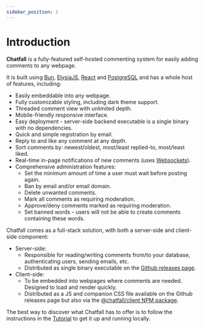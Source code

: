```yaml
---
sidebar_position: 1
---
```


# Introduction

**Chatfall** is a fully-featured self-hosted commenting system for easily adding comments to any webpage. 

It is built using [Bun](https://bun.sh), [ElysiaJS](https://elysiajs.com/), [React](https://react.dev/) and [PostgreSQL](https://www.postgresql.org/) and has a whole host of features, including:

* Easily embeddable into any webpage.
* Fully customizable styling, including dark theme support.
* Threaded comment view with unlimited depth.
* Mobile-friendly responsive interface.
* Easy deployment - server-side backend executable is a single binary with no dependencies.
* Quick and simple registration by email.
* Reply to and like any comment at any depth.
* Sort comments by: newest/oldest, most/least replied-to, most/least liked.
* Real-time in-page notifications of new comments (uses [Websockets](https://developer.mozilla.org/en-US/docs/Web/API/WebSockets_API)).
* Comprehensive administration features:
  * Set the minimum amount of time a user must wait before posting again.
  * Ban by email and/or email domain.
  * Delete unwanted comments.
  * Mark all comments as requiring moderation.
  * Approve/deny comments marked as requiring moderation.
  * Set banned words - users will not be able to create comments containing these words.

Chatfall comes as a full-stack solution, with both a server-side and client-side component:

* Server-side: 
    * Responsible for reading/writing comments from/to your database, authenticating users, sending emails, etc.
    * Distributed as single binary executable on the [Github releases page](https://github.com/hiddentao/chatfall/releases). 
* Client-side:
    * To be embedded into webpages where comments are needed. Designed to load and render quickly.
    * Distributed as a JS and companion CSS file available on the Github releases page but also via the [@chatfall/client NPM package](https://www.npmjs.com/package/@chatfall/client).

The best way to discover what Chatfall has to offer is to follow the instructions in the [Tutorial](./tutorial/setup-the-server.mdx) to get it up and running locally.